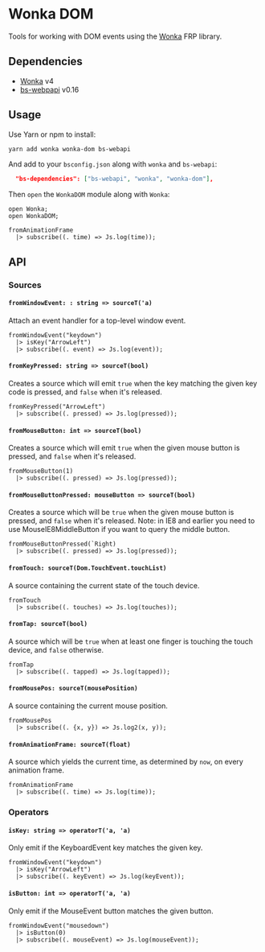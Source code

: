# Wonka DOM

Tools for working with DOM events using the [Wonka](https://github.com/kitten/wonka) FRP library.

## Dependencies

- [Wonka](https://github.com/kitten/wonka) v4
- [bs-webpapi](https://github.com/reasonml-community/bs-webapi-incubator) v0.16

## Usage

Use Yarn or npm to install:

```sh
yarn add wonka wonka-dom bs-webapi
```

And add to your `bsconfig.json` along with `wonka` and `bs-webapi`:

```json
  "bs-dependencies": ["bs-webapi", "wonka", "wonka-dom"],
```

Then `open` the `WonkaDOM` module along with `Wonka`:

```re
open Wonka;
open WonkaDOM;

fromAnimationFrame
  |> subscribe((. time) => Js.log(time));
```

## API

### Sources

#### `fromWindowEvent: : string => sourceT('a)`

Attach an event handler for a top-level window event.

```re
fromWindowEvent("keydown")
  |> isKey("ArrowLeft")
  |> subscribe((. event) => Js.log(event));
```

#### `fromKeyPressed: string => sourceT(bool)`

Creates a source which will emit `true` when the key matching the given key code is pressed, and `false` when it's released.

```re
fromKeyPressed("ArrowLeft")
  |> subscribe((. pressed) => Js.log(pressed));
```

#### `fromMouseButton: int => sourceT(bool)`

Creates a source which will emit `true` when the given mouse button is pressed, and `false` when it's released.

```re
fromMouseButton(1)
  |> subscribe((. pressed) => Js.log(pressed));
```

#### `fromMouseButtonPressed: mouseButton => sourceT(bool)`

Creates a source which will be `true` when the given mouse button is pressed, and `false` when it's released. Note: in IE8 and earlier you need to use MouseIE8MiddleButton if you want to query the middle button.

```re
fromMouseButtonPressed(`Right)
  |> subscribe((. pressed) => Js.log(pressed));
```

#### `fromTouch: sourceT(Dom.TouchEvent.touchList)`

A source containing the current state of the touch device.

```re
fromTouch
  |> subscribe((. touches) => Js.log(touches));
```

#### `fromTap: sourceT(bool)`

A source which will be `true` when at least one finger is touching the touch device, and `false` otherwise.

```re
fromTap
  |> subscribe((. tapped) => Js.log(tapped));
```

#### `fromMousePos: sourceT(mousePosition)`

A source containing the current mouse position.

```re
fromMousePos
  |> subscribe((. {x, y}) => Js.log2(x, y));
```

#### `fromAnimationFrame: sourceT(float)`

A source which yields the current time, as determined by `now`, on every animation frame.

```re
fromAnimationFrame
  |> subscribe((. time) => Js.log(time));
```

### Operators

#### `isKey: string => operatorT('a, 'a)`

Only emit if the KeyboardEvent key matches the given key.

```re
fromWindowEvent("keydown")
  |> isKey("ArrowLeft")
  |> subscribe((. keyEvent) => Js.log(keyEvent));
```

#### `isButton: int => operatorT('a, 'a)`

Only emit if the MouseEvent button matches the given button.

```re
fromWindowEvent("mousedown")
  |> isButton(0)
  |> subscribe((. mouseEvent) => Js.log(mouseEvent));
```
